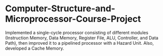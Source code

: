 # Computer-Structure-and-Microprocessor-Course-Project
Implemented a single-cycle processor consisting of different modules (Instruction Memory, Data Memory, Register File, ALU, Controller, and Data Path), then improved it to a pipelined processor with a Hazard Unit. Also, developed a Cache Memory.
